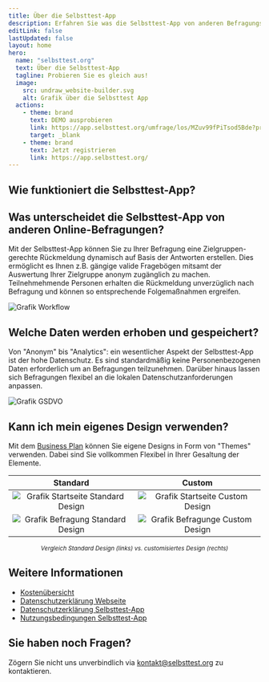 ```yaml
---
title: Über die Selbsttest-App
description: Erfahren Sie was die Selbsttest-App von anderen Befragungs-Tools unterscheidet.
editLink: false
lastUpdated: false
layout: home
hero:
  name: "selbsttest.org"
  text: Über die Selbsttest-App
  tagline: Probieren Sie es gleich aus!
  image:
    src: undraw_website-builder.svg
    alt: Grafik über die Selbsttest App
  actions:
    - theme: brand
      text: DEMO ausprobieren
      link: https://app.selbsttest.org/umfrage/los/MZuv99fPiTsod5Bde?previewId=xJ5bRJatKLqyBE54c
      target: _blank
    - theme: brand
      text: Jetzt registrieren
      link: https://app.selbsttest.org/
---
```



## Wie funktioniert die Selbsttest-App?


## Was unterscheidet die Selbsttest-App von anderen Online-Befragungen?

Mit der Selbsttest-App können Sie zu Ihrer Befragung eine Zielgruppen-gerechte Rückmeldung dynamisch
auf Basis der Antworten erstellen.
Dies ermöglicht es Ihnen z.B. gängige valide Fragebögen mitsamt der Auswertung Ihrer Zielgruppe anonym 
zugänglich zu machen.
Teilnehmehmende Personen erhalten die Rückmeldung unverzüglich nach Befragung und können so entsprechende Folgemaßnahmen ergreifen.

![Grafik Workflow](/undraw_analysis.svg)

## Welche Daten werden erhoben und gespeichert?

Von "Anonym" bis "Analytics": ein wesentlicher Aspekt der Selbsttest-App ist der hohe Datenschutz. 
Es sind standardmäßig keine Personenbezogenen Daten erforderlich um an Befragungen teilzunehmen.
Darüber hinaus lassen sich Befragungen flexibel an die lokalen Datenschutzanforderungen anpassen.

![Grafik GSDVO](/undraw_gdpr.svg)

## Kann ich mein eigenes Design verwenden?

Mit dem [Business Plan](./pricing.md) können Sie eigene Designs in Form von "Themes" verwenden.
Dabei sind Sie vollkommen Flexibel in Ihrer Gesaltung der Elemente.


|                            Standard                            |                            Custom                            |
|:--------------------------------------------------------------:|:------------------------------------------------------------:|
| ![Grafik Startseite Standard Design](/start-default.png) |  ![Grafik Startseite Custom Design](/start-brite.png)  |
| ![Grafik Befragung Standard Design](/items-default.png)  |  ![Grafik Befragunge Custom Design](/items-brite.png)  |

<div align="center">
  <small><i>Vergleich Standard Design (links) vs. customisiertes Design (rechts)</i></small>
</div>

## Weitere Informationen

- [Kostenübersicht](./pricing.md)
- [Datenschutzerklärung Webseite](./privacy.md)
- [Datenschutzerklärung Selbsttest-App](./privacy-app.md)
- [Nutzungsbedingungen Selbsttest-App](./terms.md)

## Sie haben noch Fragen?

Zögern Sie nicht uns unverbindlich via kontakt@selbsttest.org zu kontaktieren.

